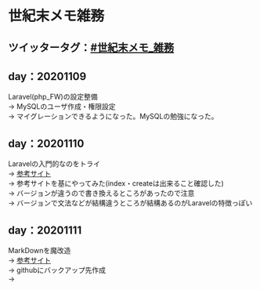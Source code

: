 # 世紀末メモ雑務
## ツイッタータグ：[#世紀末メモ_雑務](https://twitter.com/search?q=%23%E4%B8%96%E7%B4%80%E6%9C%AB%E3%83%A1%E3%83%A2_%E9%9B%91%E5%8B%99&src=typed_query)

## day：20201109
Laravel(php_FW)の設定整備  
    -> MySQLのユーザ作成・権限設定  
    -> マイグレーションできるようになった。MySQLの勉強になった。  

## day：20201110
Laravelの入門的なのをトライ  
    -> [参考サイト](https://blog.codecamp.jp/php-flamework-laravel)  
    -> 参考サイトを基にやってみた(index・createは出来ること確認した)  
    -> バージョンが違うので書き換えるところがあったので注意  
    -> バージョンで文法などが結構違うところが結構あるのがLaravelの特徴っぽい  

## day：20201111
MarkDownを魔改造  
    -> [参考サイト](https://qiita.com/kamorits/items/6f342da395ad57468ae3)  
    -> githubにバックアップ先作成  
    -> 

